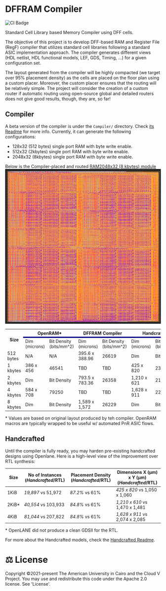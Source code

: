 # DFFRAM Compiler
![CI Badge](https://github.com/Cloud-V/DFFRAM/actions/workflows/main.yml/badge.svg?branch=main)

Standard Cell Library based Memory Compiler using DFF cells.

The objective of this project is to develop DFF-based RAM and Register File (RegF) compiler that utilizes standard cell libraries following a standard ASIC implementation approach. The compiler generates different views (HDL netlist, HDL functional models, LEF, GDS, Timing, …) for a given configuration set. 

The layout generated from the compiler will be highly compacted (we target over 95% placement density) as the cells are placed on the floor plan using a custom placer. Moreover, the custom placer ensures that the routing will be relatively simple. The project will consider the creation of a custom router if automatic routing using open-source global and detailed routers does not give good results, though, they are, so far!

## Compiler
A beta version of the compiler is under the `Compiler/` directory. Check [its Readme](./Compiler/Readme.md) for more info. Currently, it can generate the following configurations:
- 128x32 (512 bytes) single port RAM with byte write enable.
- 512x32 (2kbytes) single port RAM with byte write enable.
- 2048x32 (8kbytes) single port RAM with byte write enable.

Below is the Compiler-placed and routed [RAM2048x32 (8 kbytes) module](./Compiler/BB.v) ![Layout](./Compiler/docs/img/8kb_layout.png) 

<table>
  <tr>
    <th rowspan="2">Size</th> 
    <th colspan="2">OpenRAM*</th> 
    <th colspan="2">DFFRAM Compiler</th> 
    <th colspan="2">Handcrafted</th> 
    <th colspan="2">RTL</th>
  </tr>
  <tr style="border-top:4px solid darkblue;">
    <td> Dim (microns) </td> <td> Bit Density (bits/mm^2) </td>
    <td> Dim (microns) </td> <td> Bit Density (bits/mm^2) </td>
    <td> Dim (microns) </td> <td> Bit Density (bits/mm^2) </td>
    <td> Dim (microns) </td> <td> Bit Density (bits/mm^2) </td>
  </tr>
  <tr>
    <td> 512 bytes </td>
    <td> N/A </td> <td> N/A </td>
    <td> 395.6 x 388.96 </td> <td> 26619 </td>
    <td> Dim </td> <td> Bit Density </td>
    <td> Dim </td> <td> Bit Density </td>
  </tr>
  <tr>
    <td> 1 kbytes </td>
    <td> 386 x 456 </td> <td> 46541 </td>
    <td> TBD </td> <td> TBD </td>
    <td> 425 x 820 </td> <td> 23506 </td>
    <td> 1,050 x 1,060 </td> <td> 7,360 </td>
  </tr>
  <tr>
    <td> 2 kbytes </td>
    <td> Dim </td> <td> Bit Density </td>
    <td> 793.5 x 783.36 </td> <td> 26358 </td>
    <td> 1,210 x 621 </td> <td> 21,789 </td>
    <td> Dim </td> <td> Bit Density </td>
  </tr>
  <tr>
    <td> 4 kbytes </td>
    <td> 584 x 708 </td> <td> 79250 </td>
    <td> TBD </td> <td> TBD </td>
    <td> 1,628 x 911 </td> <td> 22094 </td>
    <td> 2,074 x 2,085 </td> <td> 7,578 </td>
    
  </tr>
  <tr>
    <td> 8 kbytes </td>
    <td> Dim </td> <td> Bit Density </td>
    <td> 1,589 x 1,572</td> <td> 26229 </td>
    <td> Dim </td> <td> Bit Density </td>
    <td> Dim </td> <td> Bit Density </td>
  </tr>
</table>

\* Values are based on original layout produced by teh compiler. OpenRAM macros are typically wrapped to be useful w/ automated PnR ASIC flows.

## Handcrafted
Until the compiler is fully ready, you may harden pre-existing handcrafted designs using Openlane.  Here is a high-level view of the improvement over RTL synthesis:

| Size  | No of Instances (*Handcrafted*/RTL) | Placement Density (*Handcrafted*/RTL) | Dimensions X (µm) x Y (µm) (*Handcrafted*/RTL) |
| -     | -                                   | -                                     | -                                              |
| 1KiB  | *19,897* vs 51,972                  | *87.2%* vs 61%                        | *425	x 820* vs 1,050 x 1,060                  |
| 2KiB* | *40,554* vs 103,933                 | *84.8%* vs 61%                        | *1,210 x 610* vs 1,470 x 1,481                 |
| 4KiB  | *81,044* vs 207,822                 | *84.8%* vs 61%                        | *1,628 x 911* vs 2,074 x 2,085                 |

\*  OpenLANE did not produce a clean GDSII for the RTL.

For more about the Handcrafted models, check the [Handcrafted Readme](./Handcrafted/docs/Readme.md).

# ⚖️ License
Copyright ©2021-present The American University in Cairo and the Cloud V Project. You may use and redistribute this code under the Apache 2.0 license. See 'License'.

